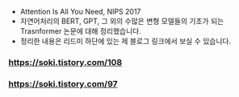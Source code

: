 * Attention Is All You Need, NIPS 2017
* 자연어처리의 BERT, GPT, 그 외의 수많은 변형 모델들의 기초가 되는 Trasnformer 논문에 대해 정리했습니다.
* 정리한 내용은 리드미 하단에 있는 제 블로그 링크에서 보실 수 있습니다.
### https://soki.tistory.com/108
### https://soki.tistory.com/97
